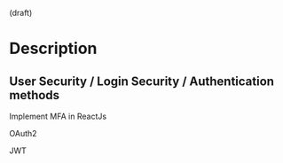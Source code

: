 (draft)

# Description

## User Security / Login Security / Authentication methods

Implement MFA in ReactJs

OAuth2

JWT
